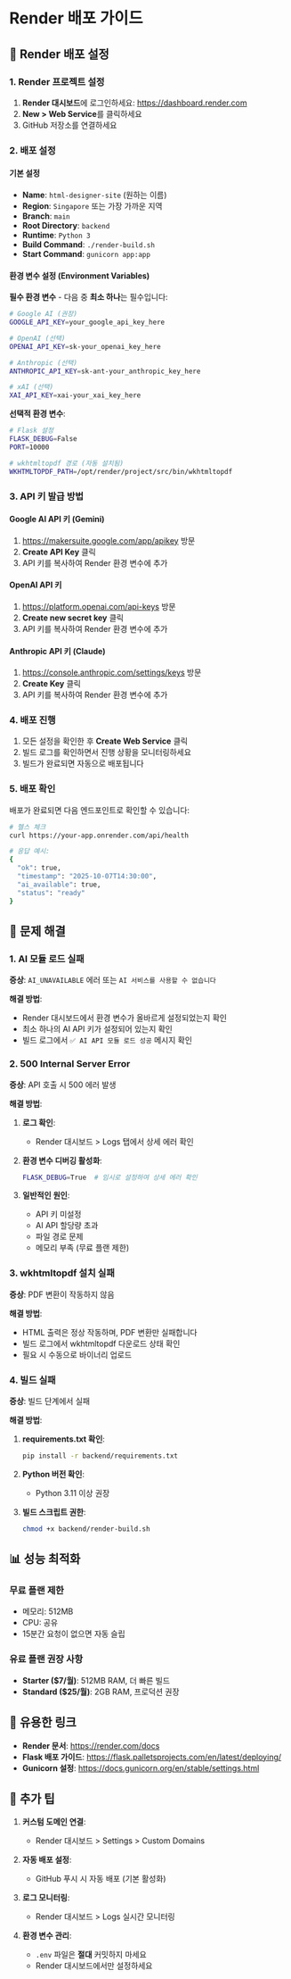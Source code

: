 # Render 배포 가이드

## 🚀 Render 배포 설정

### 1. Render 프로젝트 설정

1. **Render 대시보드**에 로그인하세요: https://dashboard.render.com
2. **New > Web Service**를 클릭하세요
3. GitHub 저장소를 연결하세요

### 2. 배포 설정

#### 기본 설정
- **Name**: `html-designer-site` (원하는 이름)
- **Region**: `Singapore` 또는 가장 가까운 지역
- **Branch**: `main`
- **Root Directory**: `backend`
- **Runtime**: `Python 3`
- **Build Command**: `./render-build.sh`
- **Start Command**: `gunicorn app:app`

#### 환경 변수 설정 (Environment Variables)

**필수 환경 변수** - 다음 중 **최소 하나**는 필수입니다:

```bash
# Google AI (권장)
GOOGLE_API_KEY=your_google_api_key_here

# OpenAI (선택)
OPENAI_API_KEY=sk-your_openai_key_here

# Anthropic (선택)
ANTHROPIC_API_KEY=sk-ant-your_anthropic_key_here

# xAI (선택)
XAI_API_KEY=xai-your_xai_key_here
```

**선택적 환경 변수**:

```bash
# Flask 설정
FLASK_DEBUG=False
PORT=10000

# wkhtmltopdf 경로 (자동 설치됨)
WKHTMLTOPDF_PATH=/opt/render/project/src/bin/wkhtmltopdf
```

### 3. API 키 발급 방법

#### Google AI API 키 (Gemini)
1. https://makersuite.google.com/app/apikey 방문
2. **Create API Key** 클릭
3. API 키를 복사하여 Render 환경 변수에 추가

#### OpenAI API 키
1. https://platform.openai.com/api-keys 방문
2. **Create new secret key** 클릭
3. API 키를 복사하여 Render 환경 변수에 추가

#### Anthropic API 키 (Claude)
1. https://console.anthropic.com/settings/keys 방문
2. **Create Key** 클릭
3. API 키를 복사하여 Render 환경 변수에 추가

### 4. 배포 진행

1. 모든 설정을 확인한 후 **Create Web Service** 클릭
2. 빌드 로그를 확인하면서 진행 상황을 모니터링하세요
3. 빌드가 완료되면 자동으로 배포됩니다

### 5. 배포 확인

배포가 완료되면 다음 엔드포인트로 확인할 수 있습니다:

```bash
# 헬스 체크
curl https://your-app.onrender.com/api/health

# 응답 예시:
{
  "ok": true,
  "timestamp": "2025-10-07T14:30:00",
  "ai_available": true,
  "status": "ready"
}
```

## 🔧 문제 해결

### 1. AI 모듈 로드 실패

**증상**: `AI_UNAVAILABLE` 에러 또는 `AI 서비스를 사용할 수 없습니다`

**해결 방법**:
- Render 대시보드에서 환경 변수가 올바르게 설정되었는지 확인
- 최소 하나의 AI API 키가 설정되어 있는지 확인
- 빌드 로그에서 `✅ AI API 모듈 로드 성공` 메시지 확인

### 2. 500 Internal Server Error

**증상**: API 호출 시 500 에러 발생

**해결 방법**:
1. **로그 확인**:
   - Render 대시보드 > Logs 탭에서 상세 에러 확인
   
2. **환경 변수 디버깅 활성화**:
   ```bash
   FLASK_DEBUG=True  # 임시로 설정하여 상세 에러 확인
   ```

3. **일반적인 원인**:
   - API 키 미설정
   - AI API 할당량 초과
   - 파일 경로 문제
   - 메모리 부족 (무료 플랜 제한)

### 3. wkhtmltopdf 설치 실패

**증상**: PDF 변환이 작동하지 않음

**해결 방법**:
- HTML 출력은 정상 작동하며, PDF 변환만 실패합니다
- 빌드 로그에서 wkhtmltopdf 다운로드 상태 확인
- 필요 시 수동으로 바이너리 업로드

### 4. 빌드 실패

**증상**: 빌드 단계에서 실패

**해결 방법**:
1. **requirements.txt 확인**:
   ```bash
   pip install -r backend/requirements.txt
   ```
   
2. **Python 버전 확인**:
   - Python 3.11 이상 권장
   
3. **빌드 스크립트 권한**:
   ```bash
   chmod +x backend/render-build.sh
   ```

## 📊 성능 최적화

### 무료 플랜 제한
- 메모리: 512MB
- CPU: 공유
- 15분간 요청이 없으면 자동 슬립

### 유료 플랜 권장 사항
- **Starter ($7/월)**: 512MB RAM, 더 빠른 빌드
- **Standard ($25/월)**: 2GB RAM, 프로덕션 권장

## 🔗 유용한 링크

- **Render 문서**: https://render.com/docs
- **Flask 배포 가이드**: https://flask.palletsprojects.com/en/latest/deploying/
- **Gunicorn 설정**: https://docs.gunicorn.org/en/stable/settings.html

## 📝 추가 팁

1. **커스텀 도메인 연결**:
   - Render 대시보드 > Settings > Custom Domains

2. **자동 배포 설정**:
   - GitHub 푸시 시 자동 배포 (기본 활성화)

3. **로그 모니터링**:
   - Render 대시보드 > Logs 실시간 모니터링

4. **환경 변수 관리**:
   - `.env` 파일은 **절대** 커밋하지 마세요
   - Render 대시보드에서만 설정하세요

